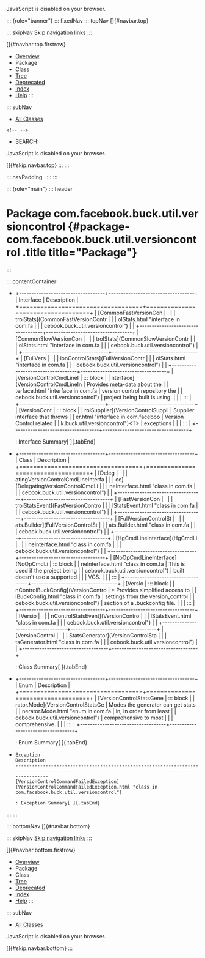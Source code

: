 <div>

JavaScript is disabled on your browser.

</div>

::: {role="banner"}
::: fixedNav
::: topNav
[]{#navbar.top}

::: skipNav
[Skip navigation links](#skip.navbar.top "Skip navigation links")
:::

[]{#navbar.top.firstrow}

-   [Overview](../../../../../index.html)
-   Package
-   Class
-   [Tree](package-tree.html)
-   [Deprecated](../../../../../deprecated-list.html)
-   [Index](../../../../../index-all.html)
-   [Help](../../../../../help-doc.html)
:::

::: subNav
-   [All Classes](../../../../../allclasses.html)

```{=html}
<!-- -->
```
-   SEARCH:

<div>

<div>

JavaScript is disabled on your browser.

</div>

</div>

[]{#skip.navbar.top}
:::
:::

::: navPadding
 
:::
:::

::: {role="main"}
::: header
# Package com.facebook.buck.util.versioncontrol {#package-com.facebook.buck.util.versioncontrol .title title="Package"}
:::

::: contentContainer
-   +-----------------------------------+-----------------------------------+
    | Interface                         | Description                       |
    +===================================+===================================+
    | [CommonFastVersionCon             |                                   |
    | trolStats](CommonFastVersionContr |                                   |
    | olStats.html "interface in com.fa |                                   |
    | cebook.buck.util.versioncontrol") |                                   |
    +-----------------------------------+-----------------------------------+
    | [CommonSlowVersionCon             |                                   |
    | trolStats](CommonSlowVersionContr |                                   |
    | olStats.html "interface in com.fa |                                   |
    | cebook.buck.util.versioncontrol") |                                   |
    +-----------------------------------+-----------------------------------+
    | [FullVers                         |                                   |
    | ionControlStats](FullVersionContr |                                   |
    | olStats.html "interface in com.fa |                                   |
    | cebook.buck.util.versioncontrol") |                                   |
    +-----------------------------------+-----------------------------------+
    | [VersionControlCmdLineI           | ::: block                         |
    | nterface](VersionControlCmdLineIn | Provides meta-data about the      |
    | terface.html "interface in com.fa | version control repository the    |
    | cebook.buck.util.versioncontrol") | project being built is using.     |
    |                                   | :::                               |
    +-----------------------------------+-----------------------------------+
    | [VersionCont                      | ::: block                         |
    | rolSupplier](VersionControlSuppli | Supplier interface that throws    |
    | er.html "interface in com.faceboo | Version Control related           |
    | k.buck.util.versioncontrol")\<T\> | exceptions                        |
    |                                   | :::                               |
    +-----------------------------------+-----------------------------------+

    : Interface Summary[ ]{.tabEnd}

-   +-----------------------------------+-----------------------------------+
    | Class                             | Description                       |
    +===================================+===================================+
    | [Deleg                            |                                   |
    | atingVersionControlCmdLineInterfa |                                   |
    | ce](DelegatingVersionControlCmdLi |                                   |
    | neInterface.html "class in com.fa |                                   |
    | cebook.buck.util.versioncontrol") |                                   |
    +-----------------------------------+-----------------------------------+
    | [FastVersionCon                   |                                   |
    | trolStatsEvent](FastVersionContro |                                   |
    | lStatsEvent.html "class in com.fa |                                   |
    | cebook.buck.util.versioncontrol") |                                   |
    +-----------------------------------+-----------------------------------+
    | [FullVersionControlSt             |                                   |
    | ats.Builder](FullVersionControlSt |                                   |
    | ats.Builder.html "class in com.fa |                                   |
    | cebook.buck.util.versioncontrol") |                                   |
    +-----------------------------------+-----------------------------------+
    | [HgCmdLineInterface](HgCmdLi      |                                   |
    | neInterface.html "class in com.fa |                                   |
    | cebook.buck.util.versioncontrol") |                                   |
    +-----------------------------------+-----------------------------------+
    | [NoOpCmdLineInterface](NoOpCmdLi  | ::: block                         |
    | neInterface.html "class in com.fa | This is used if the project being |
    | cebook.buck.util.versioncontrol") | built doesn\'t use a supported    |
    |                                   | VCS.                              |
    |                                   | :::                               |
    +-----------------------------------+-----------------------------------+
    | [Versio                           | ::: block                         |
    | nControlBuckConfig](VersionContro | \* Provides simplified access to  |
    | lBuckConfig.html "class in com.fa | settings from the version_control |
    | cebook.buck.util.versioncontrol") | section of a .buckconfig file.    |
    |                                   | :::                               |
    +-----------------------------------+-----------------------------------+
    | [Versio                           |                                   |
    | nControlStatsEvent](VersionContro |                                   |
    | lStatsEvent.html "class in com.fa |                                   |
    | cebook.buck.util.versioncontrol") |                                   |
    +-----------------------------------+-----------------------------------+
    | [VersionControl                   |                                   |
    | StatsGenerator](VersionControlSta |                                   |
    | tsGenerator.html "class in com.fa |                                   |
    | cebook.buck.util.versioncontrol") |                                   |
    +-----------------------------------+-----------------------------------+

    : Class Summary[ ]{.tabEnd}

-   +-----------------------------------+-----------------------------------+
    | Enum                              | Description                       |
    +===================================+===================================+
    | [VersionControlStatsGene          | ::: block                         |
    | rator.Mode](VersionControlStatsGe | Modes the generator can get stats |
    | nerator.Mode.html "enum in com.fa | in, in order from least           |
    | cebook.buck.util.versioncontrol") | comprehensive to most             |
    |                                   | comprehensive.                    |
    |                                   | :::                               |
    +-----------------------------------+-----------------------------------+

    : Enum Summary[ ]{.tabEnd}

-   
      Exception                                                                                                                            Description
      ------------------------------------------------------------------------------------------------------------------------------------ -------------
      [VersionControlCommandFailedException](VersionControlCommandFailedException.html "class in com.facebook.buck.util.versioncontrol")    

      : Exception Summary[ ]{.tabEnd}
:::
:::

::: bottomNav
[]{#navbar.bottom}

::: skipNav
[Skip navigation links](#skip.navbar.bottom "Skip navigation links")
:::

[]{#navbar.bottom.firstrow}

-   [Overview](../../../../../index.html)
-   Package
-   Class
-   [Tree](package-tree.html)
-   [Deprecated](../../../../../deprecated-list.html)
-   [Index](../../../../../index-all.html)
-   [Help](../../../../../help-doc.html)
:::

::: subNav
-   [All Classes](../../../../../allclasses.html)

<div>

<div>

JavaScript is disabled on your browser.

</div>

</div>

[]{#skip.navbar.bottom}
:::
